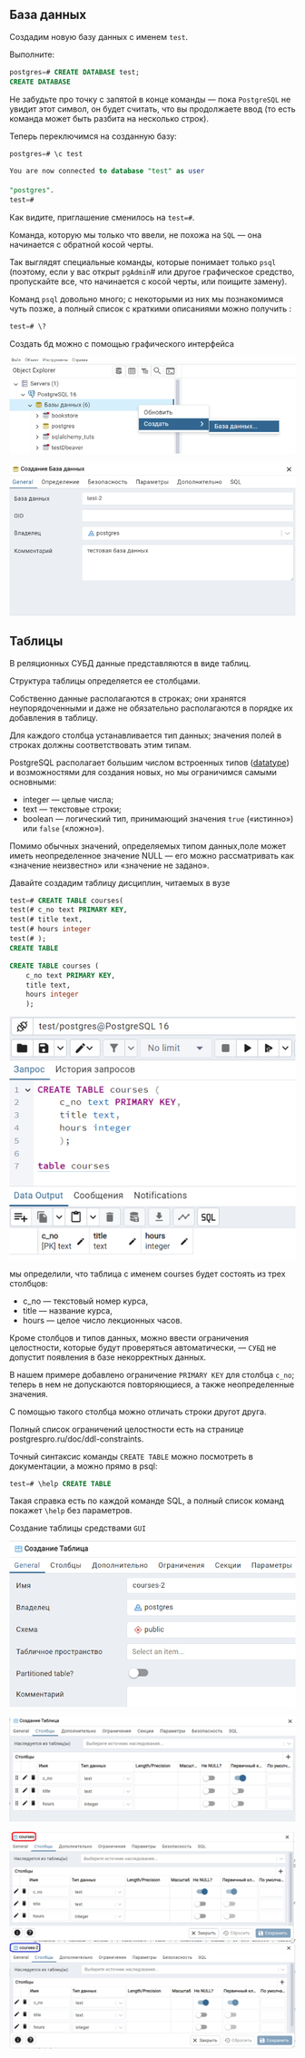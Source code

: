 ## База данных

Создадим новую базу данных с именем `test`.

Выполните:

```sql
postgres=# CREATE DATABASE test;
CREATE DATABASE
```

Не забудьте про точку с запятой в конце команды — пока `PostgreSQL` не увидит этот символ, он будет считать, что вы
продолжаете ввод (то есть команда может быть разбита на несколько строк).

Теперь переключимся на созданную базу:

```sql
postgres=# \c test
```

```sql
You are now connected to database "test" as user

"postgres".
test=#
```

Как видите, приглашение сменилось на `test=#`.


Команда, которую мы только что ввели, не похожа на `SQL` — она начинается с обратной косой черты. 

Так выглядят специальные команды, которые понимает только `psql` (поэтому, если у вас открыт `pgAdmin`# или другое графическое
средство, пропускайте все, что начинается с косой черты, или поищите замену).


Команд `psql` довольно много; с некоторыми из них мы познакомимся чуть позже, а полный список с краткими описаниями можно получить :

```sql
test=# \?
```

Создать бд можно с помощью графического интерфейса

![alt text](image.png)

![alt text](image-1.png)


## Таблицы
В реляционных СУБД данные представляются в виде таблиц. 

Структура таблицы определяется ее столбцами. 

Собственно данные располагаются в строках; они хранятся неупорядоченными и даже не обязательно располагаются в порядке их добавления в таблицу.

Для каждого столбца устанавливается тип данных; значения полей в строках должны соответствовать этим типам.

PostgreSQL располагает большим числом встроенных типов ([datatype](https://postgrespro.ru/docs/postgrespro/16/datatype)) и возможностями для создания новых, но мы ограничимся самыми основными:

* integer — целые числа;
* text — текстовые строки;
* boolean — логический тип, принимающий значения `true` («истинно») или `false` («ложно»).

Помимо обычных значений, определяемых типом данных,поле может иметь неопределенное значение NULL — его можно рассматривать как «значение неизвестно» или «значение не задано».


Давайте создадим таблицу дисциплин, читаемых в вузе

```sql
test=# CREATE TABLE courses(
test(# c_no text PRIMARY KEY,
test(# title text,
test(# hours integer
test(# );
CREATE TABLE
```


```sql
CREATE TABLE courses (
	c_no text PRIMARY KEY,
	title text,
	hours integer
	);

```


![alt text](image-2.png)



мы определили, что таблица с именем courses будет состоять из трех столбцов: 

* c_no — текстовый номер курса, 
* title — название курса, 
* hours — целое число лекционных часов.


Кроме столбцов и типов данных, можно ввести ограничения целостности, которые будут проверяться автоматически, — `СУБД` не допустит появления в базе некорректных данных. 

В нашем примере добавлено ограничение `PRIMARY KEY` для столбца `c_no`; теперь в нем не допускаются повторяющиеся, а также неопределенные значения.

С помощью такого столбца можно отличать строки другот друга. 

Полный список ограничений целостности есть на странице postgrespro.ru/doc/ddl-constraints.

Точный синтаксис команды `CREATE TABLE` можно посмотреть в документации, а можно прямо в psql:

```sql
test=# \help CREATE TABLE
```

Такая справка есть по каждой команде SQL, а полный список команд покажет `\help` без параметров.

Создание таблицы средствами `GUI`

![alt text](image-3.png)


![alt text](image-4.png)


![alt text](image-5.png)